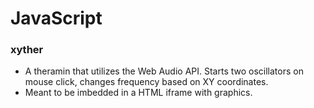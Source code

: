 # JavaScript

### xyther
* A theramin that utilizes the Web Audio API.  Starts two oscillators on mouse click, changes frequency based on XY coordinates.
* Meant to be imbedded in a HTML iframe with graphics.

